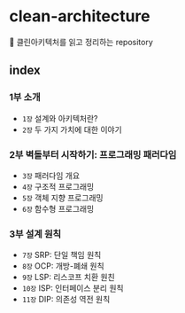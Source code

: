 # clean-architecture

📖 클린아키텍처를 읽고 정리하는 repository

## index

### 1부 소개

- `1장` 설계와 아키텍처란?
- `2장` 두 가지 가치에 대한 이야기

### 2부 벽돌부터 시작하기: 프로그래밍 패러다임

- `3장` 패러다임 개요
- `4장` 구조적 프로그래밍
- `5장` 객체 지향 프로그래밍
- `6장` 함수형 프로그래밍

### 3부 설계 원칙

- `7장` SRP: 단일 책임 원칙
- `8장` OCP: 개방-폐쇄 원칙
- `9장` LSP: 리스코프 치환 원친
- `10장` ISP: 인터페이스 분리 원칙
- `11장` DIP: 의존성 역전 원칙
